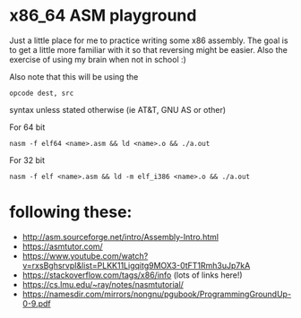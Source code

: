 # x86_64 ASM playground
Just a little place for me to practice writing some x86 assembly.
The goal is to get a little more familiar with it so that reversing might be easier.
Also the exercise of using my brain when not in school :)

Also note that this will be using the

`opcode dest, src`

syntax unless stated otherwise (ie AT&T, GNU AS or other)

For 64 bit

`nasm -f elf64 <name>.asm && ld <name>.o && ./a.out`

For 32 bit

`nasm -f elf <name>.asm && ld -m elf_i386 <name>.o && ./a.out`

# following these: 
- http://asm.sourceforge.net/intro/Assembly-Intro.html
- https://asmtutor.com/
- https://www.youtube.com/watch?v=rxsBghsrvpI&list=PLKK11Ligqitg9MOX3-0tFT1Rmh3uJp7kA
- https://stackoverflow.com/tags/x86/info (lots of links here!)
- https://cs.lmu.edu/~ray/notes/nasmtutorial/
- https://namesdir.com/mirrors/nongnu/pgubook/ProgrammingGroundUp-0-9.pdf


